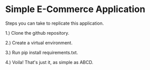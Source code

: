 # Simple E-Commerce Application

Steps you can take to replicate this application.

1.) Clone the github repository.

2.) Create a virtual environment.

3.) Run pip install requirements.txt.

4.) Voila! That's just it, as simple as ABCD.
